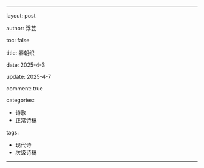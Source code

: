 ---

layout: post

author: 浮芸

toc: false

title: 春朝织

date: 2025-4-3

update: 2025-4-7

comment: true

categories: 
  - 诗歌
  - 正常诗稿

tags:
  - 现代诗
  - 次级诗稿
---